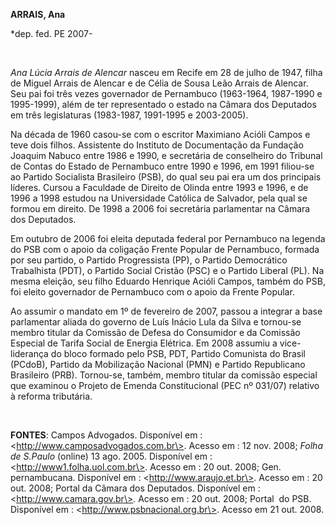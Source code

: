 **ARRAIS, Ana**

\*dep. fed. PE 2007-

 

*Ana Lúcia Arrais de Alencar* nasceu em Recife em 28 de julho de 1947,
filha de Miguel Arrais de Alencar e de Célia de Sousa Leão Arrais de
Alencar. Seu pai foi três vezes governador de Pernambuco (1963-1964,
1987-1990 e 1995-1999), além de ter representado o estado na Câmara dos
Deputados em três legislaturas (1983-1987, 1991-1995 e 2003-2005).

Na década de 1960 casou-se com o escritor Maximiano Acióli Campos e teve
dois filhos. Assistente do Instituto de Documentação da Fundação Joaquim
Nabuco entre 1986 e 1990, e secretária de conselheiro do Tribunal de
Contas do Estado de Pernambuco entre 1990 e 1996, em 1991 filiou-se ao
Partido Socialista Brasileiro (PSB), do qual seu pai era um dos
principais líderes. Cursou a Faculdade de Direito de Olinda entre 1993 e
1996, e de 1996 a 1998 estudou na Universidade Católica de Salvador,
pela qual se formou em direito. De 1998 a 2006 foi secretária
parlamentar na Câmara dos Deputados.

Em outubro de 2006 foi eleita deputada federal por Pernambuco na legenda
do PSB com o apoio da coligação Frente Popular de Pernambuco, formada
por seu partido, o Partido Progressista (PP), o Partido Democrático
Trabalhista (PDT), o Partido Social Cristão (PSC) e o Partido Liberal
(PL). Na mesma eleição, seu filho Eduardo Henrique Acióli Campos, também
do PSB, foi eleito governador de Pernambuco com o apoio da Frente
Popular.

Ao assumir o mandato em 1º de fevereiro de 2007, passou a integrar a
base parlamentar aliada do governo de Luís Inácio Lula da Silva e
tornou-se membro titular da Comissão de Defesa do Consumidor e da
Comissão Especial de Tarifa Social de Energia Elétrica. Em 2008 assumiu
a vice-liderança do bloco formado pelo PSB, PDT, Partido Comunista do
Brasil (PCdoB), Partido da Mobilização Nacional (PMN) e Partido
Republicano Brasileiro (PRB). Tornou-se, também, membro titular da
comissão especial que examinou o Projeto de Emenda Constitucional (PEC
nº 031/07) relativo à reforma tributária.

 

**FONTES**: Campos Advogados. Disponível em :
\<http://www.camposadvogados.com.br\>. Acesso em : 12 nov. 2008; *Folha
de S.Paulo* (online) 13 ago. 2005. Disponível em :
\<http://www1.folha.uol.com.br\>. Acesso em : 20 out. 2008; Gen.
pernambucana. Disponível em : \<http://www.araujo.et.br\>. Acesso em :
20 out. 2008; Portal da Câmara dos Deputados. Disponível em :
\<http://www.camara.gov.br\>. Acesso em : 20 out. 2008; Portal  do PSB.
Disponível em : \<http://www.psbnacional.org.br\>. Acesso em 21 out.
2008.

 
